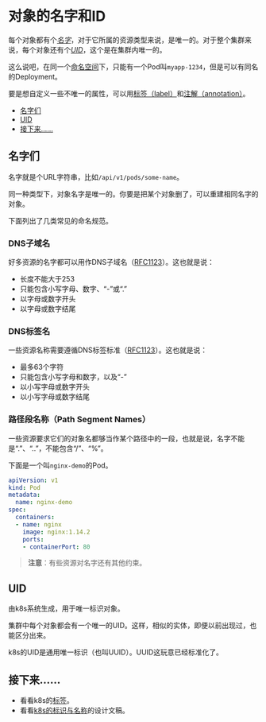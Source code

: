 # 对象的名字和ID

每个对象都有个[*名字*](#名字们)，对于它所属的资源类型来说，是唯一的。对于整个集群来说，每个对象还有个[*UID*](#UID)，这个是在集群内唯一的。

这么说吧，在同一个[命名空间]()下，只能有一个Pod叫`myapp-1234`，但是可以有同名的Deployment。

要是想自定义一些不唯一的属性，可以用[标签（label）]()和[注解（annotation）]()。

- [名字们](#名字们)
- [UID](#UID)
- [接下来……](#接下来)

## 名字们

名字就是个URL字符串，比如`/api/v1/pods/some-name`。

同一种类型下，对象名字是唯一的。你要是把某个对象删了，可以重建相同名字的对象。

下面列出了几类常见的命名规范。

### DNS子域名

好多资源的名字都可以用作DNS子域名（[RFC1123](https://tools.ietf.org/html/rfc1123)）。这也就是说：

- 长度不能大于253
- 只能包含小写字母、数字、“-”或“.”
- 以字母或数字开头
- 以字母或数字结尾

### DNS标签名

一些资源名称需要遵循DNS标签标准（[RFC1123](https://tools.ietf.org/html/rfc1123)）。这也就是说：

- 最多63个字符
- 只能包含小写字母和数字，以及“-”
- 以小写字母或数字开头
- 以小写字母或数字结尾

### 路径段名称（Path Segment Names）

一些资源要求它们的对象名都够当作某个路径中的一段，也就是说，名字不能是“.”、“..”，不能包含“/”、“%”。

下面是一个叫`nginx-demo`的Pod。

```yaml
apiVersion: v1
kind: Pod
metadata:
  name: nginx-demo
spec:
  containers:
  - name: nginx
    image: nginx:1.14.2
    ports:
    - containerPort: 80
```

>**注意**：有些资源对名字还有其他约束。

## UID

由k8s系统生成，用于唯一标识对象。

集群中每个对象都会有一个唯一的UID。这样，相似的实体，即便以前出现过，也能区分出来。

k8s的UID是通用唯一标识（也叫UUID）。UUID这玩意已经标准化了。

## 接下来……

- 看看k8s的[标签]()。
- 看看[k8s的标识与名称](https://github.com/kubernetes/community/blob/master/contributors/design-proposals/architecture/identifiers.md)的设计文稿。